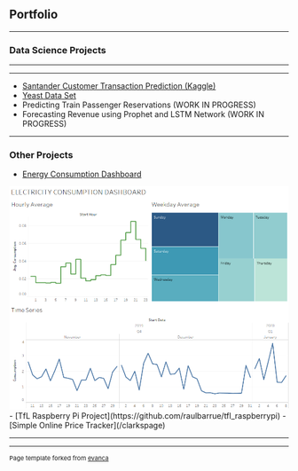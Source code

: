 ## Portfolio

---

### Data Science Projects 

<!-- [Project 1 Title](/sample_page) -->
<!-- <img src="images/dummy_thumbnail.jpg?raw=true"/> -->

---
<!-- [Project 2 Title](/pdf/sample_presentation.pdf) -->
<!-- <img src="images/dummy_thumbnail.jpg?raw=true"/> -->

---
- [Santander Customer Transaction Prediction (Kaggle)](https://github.com/raulbarrue/Santander-Customer-Transaction-Prediction)
- [Yeast Data Set](https://github.com/raulbarrue/yeast)
- Predicting Train Passenger Reservations (WORK IN PROGRESS)
- Forecasting Revenue using Prophet and LSTM Network (WORK IN PROGRESS)
---

### Other Projects

- [Energy Consumption Dashboard](https://github.com/raulbarrue/energydash)
<img src="images/energy_dashboard.png?raw=true"/>
- [TfL Raspberry Pi Project](https://github.com/raulbarrue/tfl_raspberrypi)
- [Simple Online Price Tracker](/clarkspage)


---




---
<p style="font-size:11px">Page template forked from <a href="https://github.com/evanca/quick-portfolio">evanca</a></p>
<!-- Remove above link if you don't want to attibute -->
